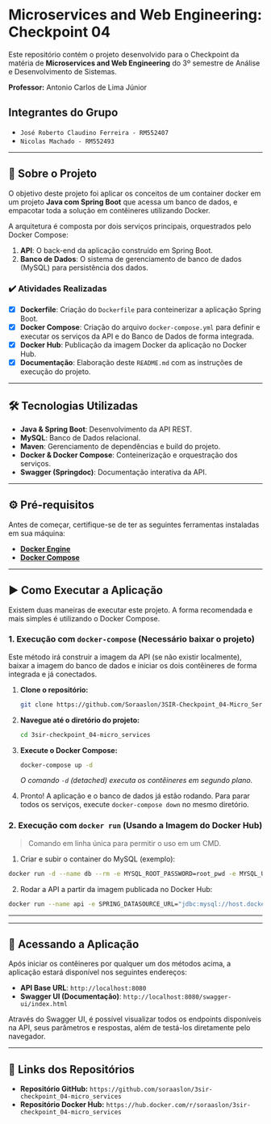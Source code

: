 # Microservices and Web Engineering: Checkpoint 04

Este repositório contém o projeto desenvolvido para o Checkpoint da matéria de **Microservices and Web Engineering** do 3º semestre de Análise e Desenvolvimento de Sistemas.

**Professor:** Antonio Carlos de Lima Júnior

## Integrantes do Grupo

- `José Roberto Claudino Ferreira - RM552407`
- `Nicolas Machado - RM552493`

---

## 🚀 Sobre o Projeto

O objetivo deste projeto foi aplicar os conceitos de um container docker em um projeto **Java com Spring Boot** que acessa um banco de dados, e empacotar toda a solução em contêineres utilizando Docker.

A arquitetura é composta por dois serviços principais, orquestrados pelo Docker Compose:

1.  **API**: O back-end da aplicação construído em Spring Boot.
2.  **Banco de Dados**: O sistema de gerenciamento de banco de dados (MySQL) para persistência dos dados.

### ✔️ Atividades Realizadas

- [x] **Dockerfile**: Criação do `Dockerfile` para conteinerizar a aplicação Spring Boot.
- [x] **Docker Compose**: Criação do arquivo `docker-compose.yml` para definir e executar os serviços da API e do Banco de Dados de forma integrada.
- [x] **Docker Hub**: Publicação da imagem Docker da aplicação no Docker Hub.
- [x] **Documentação**: Elaboração deste `README.md` com as instruções de execução do projeto.

---

## 🛠️ Tecnologias Utilizadas

- **Java & Spring Boot**: Desenvolvimento da API REST.
- **MySQL**: Banco de Dados relacional.
- **Maven**: Gerenciamento de dependências e build do projeto.
- **Docker & Docker Compose**: Conteinerização e orquestração dos serviços.
- **Swagger (Springdoc)**: Documentação interativa da API.

---

## ⚙️ Pré-requisitos

Antes de começar, certifique-se de ter as seguintes ferramentas instaladas em sua máquina:

- [**Docker Engine**](https://docs.docker.com/engine/install/)
- [**Docker Compose**](https://docs.docker.com/compose/install/)

---

## ▶️ Como Executar a Aplicação

Existem duas maneiras de executar este projeto. A forma recomendada e mais simples é utilizando o Docker Compose.

### 1. Execução com `docker-compose` (Necessário baixar o projeto)

Este método irá construir a imagem da API (se não existir localmente), baixar a imagem do banco de dados e iniciar os dois contêineres de forma integrada e já conectados.

1.  **Clone o repositório:**

    ```bash
    git clone https://github.com/Soraaslon/3SIR-Checkpoint_04-Micro_Services
    ```

2.  **Navegue até o diretório do projeto:**

    ```bash
    cd 3sir-checkpoint_04-micro_services
    ```

3.  **Execute o Docker Compose:**

    ```bash
    docker-compose up -d
    ```

    _O comando `-d` (detached) executa os contêineres em segundo plano._

4.  Pronto! A aplicação e o banco de dados já estão rodando. Para parar todos os serviços, execute `docker-compose down` no mesmo diretório.

### 2. Execução com `docker run` (Usando a Imagem do Docker Hub)

> Comando em linha única para permitir o uso em um CMD.

1. Criar e subir o container do MySQL (exemplo):

```bash
docker run -d --name db --rm -e MYSQL_ROOT_PASSWORD=root_pwd -e MYSQL_USER=new_user -e MYSQL_PASSWORD=my_pwd -p 3306:3306 mysql
```

2. Rodar a API a partir da imagem publicada no Docker Hub:

```bash
docker run --name api -e SPRING_DATASOURCE_URL="jdbc:mysql://host.docker.internal:3306/db_microservices?createDatabaseIfNotExist=true&allowPublicKeyRetrieval=true&useSSL=false&serverTimezone=UTC" -p 8080:8080 soraaslon/3sir-checkpoint_04-micro_services
```

---

---

## 📖 Acessando a Aplicação

Após iniciar os contêineres por qualquer um dos métodos acima, a aplicação estará disponível nos seguintes endereços:

- **API Base URL**: `http://localhost:8080`
- **Swagger UI (Documentação)**: `http://localhost:8080/swagger-ui/index.html`

Através do Swagger UI, é possível visualizar todos os endpoints disponíveis na API, seus parâmetros e respostas, além de testá-los diretamente pelo navegador.

---

## 🔗 Links dos Repositórios

- **Repositório GitHub:** `https://github.com/soraaslon/3sir-checkpoint_04-micro_services`
- **Repositório Docker Hub:** `https://hub.docker.com/r/soraaslon/3sir-checkpoint_04-micro_services`
